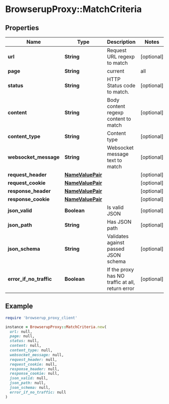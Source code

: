 # BrowserupProxy::MatchCriteria

## Properties

| Name | Type | Description | Notes |
| ---- | ---- | ----------- | ----- |
| **url** | **String** | Request URL regexp to match | [optional] |
| **page** | **String** | current|all | [optional] |
| **status** | **String** | HTTP Status code to match. | [optional] |
| **content** | **String** | Body content regexp content to match | [optional] |
| **content_type** | **String** | Content type | [optional] |
| **websocket_message** | **String** | Websocket message text to match | [optional] |
| **request_header** | [**NameValuePair**](NameValuePair.md) |  | [optional] |
| **request_cookie** | [**NameValuePair**](NameValuePair.md) |  | [optional] |
| **response_header** | [**NameValuePair**](NameValuePair.md) |  | [optional] |
| **response_cookie** | [**NameValuePair**](NameValuePair.md) |  | [optional] |
| **json_valid** | **Boolean** | Is valid JSON | [optional] |
| **json_path** | **String** | Has JSON path | [optional] |
| **json_schema** | **String** | Validates against passed JSON schema | [optional] |
| **error_if_no_traffic** | **Boolean** | If the proxy has NO traffic at all, return error | [optional] |

## Example

```ruby
require 'browserup_proxy_client'

instance = BrowserupProxy::MatchCriteria.new(
  url: null,
  page: null,
  status: null,
  content: null,
  content_type: null,
  websocket_message: null,
  request_header: null,
  request_cookie: null,
  response_header: null,
  response_cookie: null,
  json_valid: null,
  json_path: null,
  json_schema: null,
  error_if_no_traffic: null
)
```

